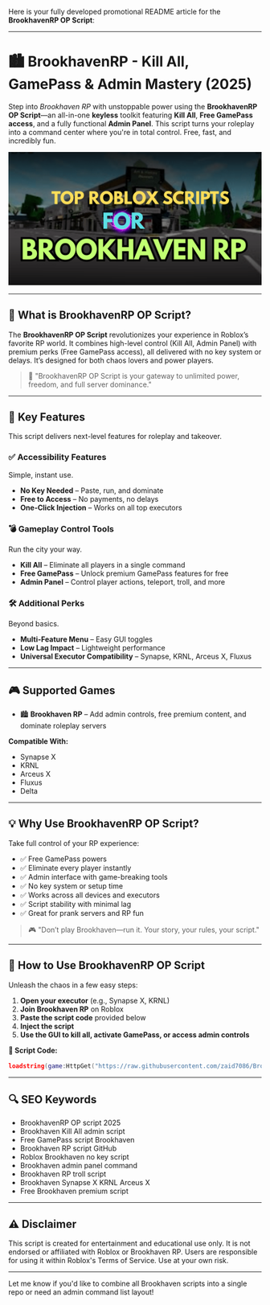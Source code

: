 Here is your fully developed promotional README article for the **BrookhavenRP OP Script**:

---

# 🏙️ BrookhavenRP - Kill All, GamePass & Admin Mastery (2025)

Step into *Brookhaven RP* with unstoppable power using the **BrookhavenRP OP Script**—an all-in-one **keyless** toolkit featuring **Kill All**, **Free GamePass access**, and a fully functional **Admin Panel**. This script turns your roleplay into a command center where you're in total control. Free, fast, and incredibly fun.

![script-image](https://github.com/zaid7086/BrookhavenRPopscript/blob/main/BrookhavenRP%20-%20Kill%20All%2C%20GamePass%20%26%20Admin%20Mastery%20(2025))

---

## 🎯 What is BrookhavenRP OP Script?

The **BrookhavenRP OP Script** revolutionizes your experience in Roblox’s favorite RP world. It combines high-level control (Kill All, Admin Panel) with premium perks (Free GamePass access), all delivered with no key system or delays. It’s designed for both chaos lovers and power players.

> 🔵 "BrookhavenRP OP Script is your gateway to unlimited power, freedom, and full server dominance."

---

## 🌟 Key Features

This script delivers next-level features for roleplay and takeover.

### ✅ Accessibility Features

Simple, instant use.

* **No Key Needed** – Paste, run, and dominate
* **Free to Access** – No payments, no delays
* **One-Click Injection** – Works on all top executors

### 💣 Gameplay Control Tools

Run the city your way.

* **Kill All** – Eliminate all players in a single command
* **Free GamePass** – Unlock premium GamePass features for free
* **Admin Panel** – Control player actions, teleport, troll, and more

### 🛠️ Additional Perks

Beyond basics.

* **Multi-Feature Menu** – Easy GUI toggles
* **Low Lag Impact** – Lightweight performance
* **Universal Executor Compatibility** – Synapse, KRNL, Arceus X, Fluxus

---

## 🎮 Supported Games

* 🏙️ **Brookhaven RP** – Add admin controls, free premium content, and dominate roleplay servers

**Compatible With:**

* Synapse X
* KRNL
* Arceus X
* Fluxus
* Delta

---

## 💡 Why Use BrookhavenRP OP Script?

Take full control of your RP experience:

* ✅ Free GamePass powers
* ✅ Eliminate every player instantly
* ✅ Admin interface with game-breaking tools
* ✅ No key system or setup time
* ✅ Works across all devices and executors
* ✅ Script stability with minimal lag
* ✅ Great for prank servers and RP fun

> 🎮 "Don’t play Brookhaven—run it. Your story, your rules, your script."

---

## 🧠 How to Use BrookhavenRP OP Script

Unleash the chaos in a few easy steps:

1. **Open your executor** (e.g., Synapse X, KRNL)
2. **Join Brookhaven RP** on Roblox
3. **Paste the script code** provided below
4. **Inject the script**
5. **Use the GUI to kill all, activate GamePass, or access admin controls**

**📜 Script Code:**

```lua
loadstring(game:HttpGet("https://raw.githubusercontent.com/zaid7086/BrookhavenRPopscript/refs/heads/main/brookhavenrpopscript.Lua"))()
```

---

## 🔍 SEO Keywords

* BrookhavenRP OP script 2025
* Brookhaven Kill All admin script
* Free GamePass script Brookhaven
* Brookhaven RP script GitHub
* Roblox Brookhaven no key script
* Brookhaven admin panel command
* Brookhaven RP troll script
* Brookhaven Synapse X KRNL Arceus X
* Free Brookhaven premium script

---

## ⚠️ Disclaimer

This script is created for entertainment and educational use only. It is not endorsed or affiliated with Roblox or Brookhaven RP. Users are responsible for using it within Roblox's Terms of Service. Use at your own risk.

---

Let me know if you'd like to combine all Brookhaven scripts into a single repo or need an admin command list layout!
